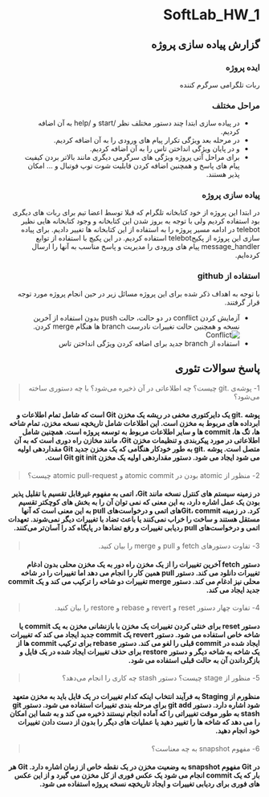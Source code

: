 <div dir=rtl>

# SoftLab_HW_1

## گزارش پیاده سازی پروژه
### ایده پروژه
ربات تلگرامی سرگرم کننده
### مراحل مختلف
- در پیاده سازی ابتدا چند دستور مختلف نظر /start و /help به آن اضافه کردیم.
- در مرحله بعد ویژگی تکرار پیام های ورودی را به آن اضافه کردیم.
- و در پایان ویژگی انداختن تاس را به آن اضافه کردیم. 
- برای مراحل آتی پروژه ویژگی های سرگرمی دیگری مانند بالاتر بردن کیفیت پیام های پاسخ و همچنین اضافه کردن قابلیت شوت توپ فوتبال و ... امکان پذیر هستند.
### پیاده سازی پروژه
در ابتدا این پروژه از خود کتابخانه تلگرام که قبلا توسط اعضا تیم برای ربات های دیگری بود استفاده کردیم ولی با توجه به بروز شدن این کتابخانه و وجود کتابخانه هایی نظیر telebot در ادامه مسیر پروژه را به استفاده از این کتابخانه ها تغییر دادیم.
برای پیاده سازی این پروژه از پکیجtelebot استفاده کردیم.
در این پکیچ با استفاده از توابع message_handler پیام های ورودی را مدیریت و پاسخ مناسب به آنها را ارسال کرده‌ایم.
  
### استفاده از github
  با توجه به اهداف ذکر شده برای این پروژه مسائل زیر در حین انجام پروژه مورد توجه قرار گرفتند.
  - آزمایش کردن conflict در دو حالت، حالت push بدون استفاده از آخرین نسخه و همچنین حالت تغییرات نادرست branch ها هنگام merge کردن.
![Conflict]( https://user-images.githubusercontent.com/58518166/224383216-09dcf263-fa68-4310-940d-6f47b525c819.png "Conflict")
  - استفاده از branch جدید برای اضافه کردن ویژگی انداختن تاس



## پاسخ سوالات تئوری 

  >1- پوشه‌ی .git چیست؟ چه اطلاعاتی در آن ذخیره می‌شود؟ با چه دستوری ساخته می‌شود؟
#### پوشه .git یک دایرکتوری مخفی در ریشه یک مخزن Git است که شامل تمام اطلاعات و ابرداده های مربوط به مخزن است. این اطلاعات شامل تاریخچه نسخه مخزن، تمام شاخه ها، تگ ها، commit ها و سایر اطلاعات مربوط به توسعه پروژه است. همچنین شامل اطلاعاتی در مورد پیکربندی و تنظیمات مخزن Git، مانند مخازن راه دوری است که به آن متصل است. پوشه .git به طور خودکار هنگامی که یک مخزن جدید Git مقداردهی اولیه می شود ایجاد می شود. دستور مقداردهی اولیه یک مخزن Git git init است.

  > 2- منظور از atomic بودن در atomic commit و atomic pull-request چیست؟
#### در زمینه سیستم های کنترل نسخه مانند Git، اتمی به مفهوم غیرقابل تقسیم یا تقلیل پذیر بودن یک عمل اشاره دارد، به این معنی که نمی توان آن را به بخش های کوچکتر تقسیم کرد. در زمینه Git، commit‌های اتمی و درخواست‌های pull به این معنی است که آنها مستقل هستند و ساخت را خراب نمی‌کنند یا باعث تضاد با تغییرات دیگر نمی‌شوند. تعهدات اتمی و درخواست‌های pull ردیابی تغییرات و رفع تضادها در پایگاه کد را آسان‌تر می‌کنند.

  > 3- تفاوت دستورهای fetch و pull و merge را بیان کنید.
#### دستور fetch آخرین تغییرات را از یک مخزن راه دور به یک مخزن محلی بدون ادغام تغییرات دانلود می کند. دستور pull همین کار را انجام می دهد اما تغییرات را در شاخه محلی نیز ادغام می کند. دستور merge تغییرات دو شاخه را ترکیب می کند و یک commit جدید ایجاد می کند.

  > 4- تفاوت چهار دستور reset و revert و rebase و restore را بیان کنید.
#### دستور reset برای خنثی کردن تغییرات یک مخزن با بازنشانی مخزن به یک commit یا شاخه خاص استفاده می شود. دستور revert یک commit جدید ایجاد می کند که تغییرات ایجاد شده در commit قبلی را لغو می کند. دستور rebase برای ترکیب commit ها از یک شاخه به شاخه دیگر و دستور restore برای حذف تغییرات ایجاد شده در یک فایل و بازگرداندن آن به حالت قبلی استفاده می شود.

  > 5- منظور از stage چیست؟ دستور stash چه کاری را انجام می‌دهد؟
#### منظورم از Staging به فرآیند انتخاب اینکه کدام تغییرات در یک فایل باید به مخزن متعهد شود اشاره دارد. دستور git add برای مرحله بندی تغییرات استفاده می شود. دستور git stash به طور موقت تغییراتی را که آماده انجام نیستند ذخیره می کند و به شما این امکان را می دهد که شاخه ها را تغییر دهید یا عملیات های دیگر را بدون از دست دادن تغییرات خود انجام دهید.

  > 6- مفهوم snapshot به چه معناست؟
#### در Git مفهوم snapshot به وضعیت مخزن در یک نقطه خاص از زمان اشاره دارد. Git هر بار که یک commit انجام می شود یک عکس فوری از کل مخزن می گیرد و از این عکس های فوری برای ردیابی تغییرات و ایجاد تاریخچه نسخه پروژه استفاده می شود.

</div>
